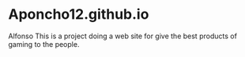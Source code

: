 # Aponcho12.github.io
Alfonso
This is a project doing a web site for give the best products of gaming to the people.
